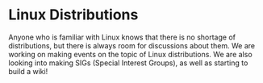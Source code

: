 # Linux Distributions

Anyone who is familiar with Linux knows that there is no shortage of distributions, but there is always room for discussions about them. We are working on making events on the topic of Linux distributions. We are also looking into making SIGs (Special Interest Groups), as well as starting to build a wiki!